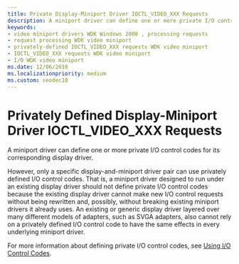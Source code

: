 ```yaml
---
title: Private Display-Miniport Driver IOCTL_VIDEO_XXX Requests
description: A miniport driver can define one or more private I/O control codes for its corresponding display driver.
keywords:
- video miniport drivers WDK Windows 2000 , processing requests
- request processing WDK video miniport
- privately-defined IOCTL_VIDEO_XXX requests WDK video miniport
- IOCTL_VIDEO_XXX requests WDK video miniport
- I/O WDK video miniport
ms.date: 12/06/2018
ms.localizationpriority: medium
ms.custom: seodec18
---
```


# Privately Defined Display-Miniport Driver IOCTL\_VIDEO\_XXX Requests

A miniport driver can define one or more private I/O control codes for its corresponding display driver.

However, only a specific display-and-miniport driver pair can use privately defined I/O control codes. That is, a miniport driver designed to run under an existing display driver should not define private I/O control codes because the existing display driver cannot make new I/O control requests without being rewritten and, possibly, without breaking existing miniport drivers it already uses. An existing or generic display driver layered over many different models of adapters, such as SVGA adapters, also cannot rely on a privately defined I/O control code to have the same effects in every underlying miniport driver.

For more information about defining private I/O control codes, see [Using I/O Control Codes](../kernel/introduction-to-i-o-control-codes.md).

 

